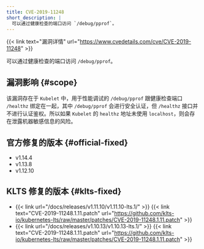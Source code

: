 ```yaml
---
title: CVE-2019-11248
short_description: |
  可以通过健康检查的端口访问 `/debug/pprof`。
---
```


{{< link text="漏洞详情" url="https://www.cvedetails.com/cve/CVE-2019-11248" >}}

可以通过健康检查的端口访问 `/debug/pprof`。

## 漏洞影响 {#scope}

该漏洞存在于 `Kubelet` 中，用于性能调试的 `/debug/pprof` 跟健康检查端口 `/healthz` 绑定在一起，其中 `/debug/pprof` 会进行安全认证，但 `/healthz` 接口并不进行认证鉴权。所以如果 `Kubelet` 的 `healthz` 地址未使用 `localhost`，则会存在泄露机器敏感信息的风险。

## 官方修复的版本 {#official-fixed}

- v1.14.4
- v1.13.8
- v1.12.10

## KLTS 修复的版本 {#klts-fixed}

- {{< link url="/docs/releases/v1.11.10/v1.11.10-lts.1/" >}} {{< link text="CVE-2019-11248.1.11.patch" url="https://github.com/klts-io/kubernetes-lts/raw/master/patches/CVE-2019-11248.1.11.patch" >}}
- {{< link url="/docs/releases/v1.10.13/v1.10.13-lts.1/" >}} {{< link text="CVE-2019-11248.1.11.patch" url="https://github.com/klts-io/kubernetes-lts/raw/master/patches/CVE-2019-11248.1.11.patch" >}}
